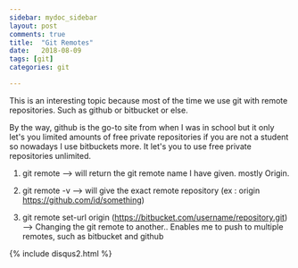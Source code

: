 ```yaml
---
sidebar: mydoc_sidebar
layout: post
comments: true
title:  "Git Remotes"
date:   2018-08-09
tags: [git]
categories: git

---
```


This is an interesting topic because most of the time we use git with remote repositories.
Such as github or bitbucket or else. 

By the way, github is the go-to site from when I was in school but it only let's you 
limited amounts of free private repositories if you are not a student so nowadays I use bitbuckets more.
It let's you to use free private repositories unlimited.

1. git remote 
 --> will return the git remote name I have given. mostly Origin.
 
 2. git remote -v
 --> will give the exact remote repository (ex : origin https://github.com/id/something)
 
 3. git remote set-url origin (https://bitbucket.com/username/repository.git)
 --> Changing the git remote to another.. Enables me to push to multiple remotes, such as bitbucket and github



{% include disqus2.html %}